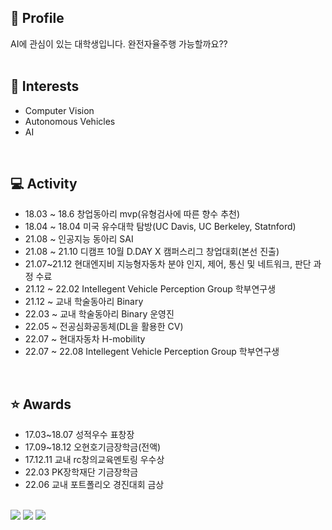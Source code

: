 <!---
- 👋 
- 👀 I’m interested in ...
- 🌱 I’m currently learning ...
- 💞️ I’m looking to collaborate on ...
- 📫 How to reach me ...
--->



<!---
Dobarri/Dobarri is a ✨ special ✨ repository because its `README.md` (this file) appears on your GitHub profile.
You can click the Preview link to take a look at your changes.
--->

<h2>👋 Profile</h2> 
AI에 관심이 있는 대학생입니다. 완전자율주행 가능할까요??
<br><br>

<h2>🌱 Interests</h2>

- Computer Vision
- Autonomous Vehicles
- AI

<br>
<h2>💻 Activity</h2>

- 18.03 ~ 18.6    창업동아리 mvp(유형검사에 따른 향수 추천)
- 18.04 ~ 18.04    미국 유수대학 탐방(UC Davis, UC Berkeley, Statnford)
- 21.08 ~    인공지능 동아리 SAI
- 21.08 ~ 21.10    디캠프 10월 D.DAY X 캠퍼스리그 창업대회(본선 진출)
- 21.07~21.12    현대엔지비 지능형자동차 분야 인지, 제어, 통신 및 네트워크, 판단 과정 수료
- 21.12 ~ 22.02 	  Intellegent Vehicle Perception Group 학부연구생
- 21.12 ~	   교내 학술동아리 Binary
- 22.03 ~	   교내 학술동아리 Binary 운영진
- 22.05 ~    전공심화공동체(DL을 활용한 CV)
- 22.07 ~    현대자동차 H-mobility
- 22.07 ~ 22.08	 Intellegent Vehicle Perception Group 학부연구생

<br>

<h2>⭐️ Awards</h2>

- 17.03~18.07  성적우수 표창장
- 17.09~18.12	 오현호기금장학금(전액)
- 17.12.11	 교내 rc창의교육멘토링 우수상
- 22.03  PK장학재단 기금장학금
- 22.06  교내 포트폴리오 경진대회 금상

<br>
<a href="https://mail.google.com/mail/u/0/?tab=rm&ogbl#inbox"><img src="https://img.shields.io/badge/Gmail-EA4335?style=flat-square&logo=Gmail&logoColor=white"></a> <a href="https://www.instagram.com/ehrud_97/"><img src="https://img.shields.io/badge/Instagram-E4405F?style=flat-square&logo=Instagram&logoColor=white"></a> <a href="https://dobarri-ai.tistory.com/category"><img src="https://img.shields.io/badge/Tstory-7952B3?style=flat-square&logo=&logoColor=white"></a> 
